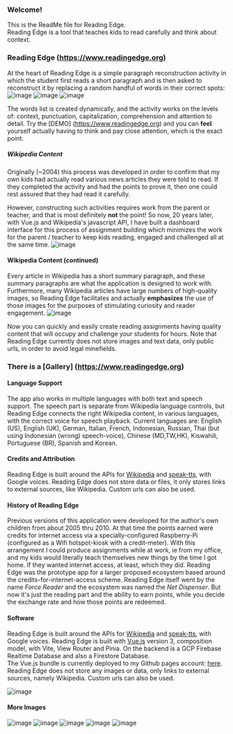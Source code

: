 ### Welcome! 
This is the ReadMe file for Reading Edge.  
Reading Edge is a tool that teaches kids to read carefully and think about context.

### Reading Edge (https://www.readingedge.org)
At the heart of Reading Edge is a simple paragraph reconstruction activity in which the student first reads
a short paragraph and is then asked to reconstruct it by replacing a random handful of words in their correct
spots:
![image](https://user-images.githubusercontent.com/5249621/233723143-a471a8ec-b0d0-45c1-888e-c14b0bcc7fa2.png)
![image](https://user-images.githubusercontent.com/5249621/233723552-2c8c3b94-10ec-44f1-82d2-5e4f97ea9367.png)
![image](https://user-images.githubusercontent.com/5249621/233723781-2974927f-98a8-48a8-be37-5ce6b51588d1.png)

The words list is created dynamically, and the activity works on the levels of: context, punctuation, 
capitalization, comprehension and attention to detail.  Try the [DEMO] (https://www.readingedge.org) and you can 
__feel__ yourself actually having to think and pay close attention, which is the exact point.

##### Wikipedia Content
Originally (~2004) this process was developed in order to confirm that my own kids had actually read
various news articles they were told to read. If they completed the activity and had the points to prove it, then
one could rest assured that they had read it carefully.

However, constructing such activities requires work from the parent or teacher, and that is most definitely __not__ the point!
So now, 20 years later, with Vue.js and Wikipedia's javascript API, I have built a dashboard interface for this process
of assignment building which minimizes the work for the parent / teacher to keep kids reading, engaged and challenged all at the same time.
![image](https://user-images.githubusercontent.com/5249621/233731964-3d59f01c-77ef-40fe-a5fa-93f537d3fb7f.png)

#### Wikipedia Content (continued)
Every article in Wikipedia has a short summary paragraph, and these summary paragraphs are what the application
is designed to work with. Furthermore, many Wikipedia articles have large numbers of high-quality images, so Reading Edge
facilitates and actually __emphasizes__ the use of those images for the purposes of stimulating curiosity and reader engagement.
![image](https://user-images.githubusercontent.com/5249621/233734238-5ef7bcc9-899f-42ee-adbe-377a0616dd66.png)

Now you can quickly and easily create reading assignments having quality content that will occupy and challenge your 
students for hours. Note that Reading Edge currently does not store images and text data, only public urls, in order to
avoid legal minefields.

### There is a [Gallery] (https://www.readingedge.org)

#### Language Support
The app also works in multiple languages with both text and speech support. The speech part is separate from Wikipedia
language controls, but Reading Edge connects the right Wikipedia content, in various languages, with the correct 
voice for speech playback.  Current languages are: English (US), English (UK), German, Italian, French, Indonesian, Russian,
Thai (but using Indonesian (wrong) speech-voice), Chinese (MD,TW,HK), Kiswahili, Portuguese (BR), Spanish and Korean.

#### Credits and Attribution
Reading Edge is built around the APIs for <a target="_blank" href="https://www.npmjs.com/package/wikipedia">Wikipedia</a> 
and <a target="_blank" href="https://www.npmjs.com/package/speak-tts">speak-tts</a>, with Google voices.
Reading Edge does not store data or files, it only stores links to external sources, like Wikipedia. Custom urls can also be used. 

#### History of Reading Edge
Previous versions of this application were developed for the author's own children from about 2005 thru 2010.
At that time the points earned were credits for internet access via a specially-configured Raspberry-Pi 
(configured as a Wifi hotspot-kiosk with a credit-meter). With this arrangement I could produce assignments while
at work, ie from my office, and my kids would literally teach themselves new things by the time I got home.  If they
wanted internet access, at least, which they did.  Reading Edge was the prototype app for a larger proposed ecosystem
based around the credits-for-internet-access scheme. Reading Edge itself went by the name <i>Force Reader</i> and
the ecosystem was named the <i>Net Dispenser</i>.  But now it's just the reading part and the ability to earn points, while you decide
the exchange rate and how those points are redeemed. 


#### Software
Reading Edge is built around the APIs for <a target="_blank" href="https://www.npmjs.com/package/wikipedia">Wikipedia</a> 
and <a target="_blank" href="https://www.npmjs.com/package/speak-tts">speak-tts</a>, with Google voices.
Reading Edge is built with <a target="_blank" href="https://vuejs.org">Vue.js</a> version 3, composition model, 
with Vite, View Router and Pinia. On the backend is a GCP Firebase Realtime Database and also a Firestore Database.  
The Vue.js bundle is currently deployed to my Github pages account: <a href="https://ccosse.github.io">here</a>.  
Reading Edge does not store any images or data, only links to external sources, namely Wikipedia. Custom urls 
can also be used.

![image](https://user-images.githubusercontent.com/5249621/233739151-5f715921-ce0a-4ec8-b293-975beececeba.png)

#### More Images
![image](https://user-images.githubusercontent.com/5249621/233742352-6481d850-09d0-4221-8ba2-fd8197972d41.png)
![image](https://user-images.githubusercontent.com/5249621/233742367-3a764474-112c-404d-b944-b1f82cdf8ab7.png)
![image](https://user-images.githubusercontent.com/5249621/233742403-4855d0f8-2ca2-4e0c-8fcb-e72fced094ca.png)
![image](https://user-images.githubusercontent.com/5249621/233742953-74178c90-b9b3-4760-b8a3-ea90de7471a1.png)
![image](https://user-images.githubusercontent.com/5249621/233744696-3900c1f7-7429-4858-89b2-f54696d7bc5a.png)


